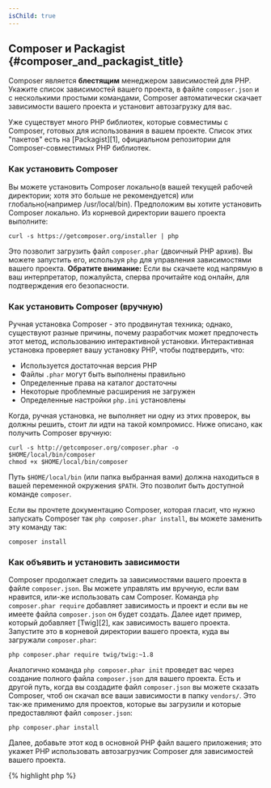 ```yaml
---
isChild: true
---
```


## Composer и Packagist {#composer_and_packagist_title}

Composer является **блестящим** менеджером зависимостей для PHP. Укажите список зависимостей вашего проекта, в файле `composer.json` и с несколькими простыми командами, Composer автоматически скачает зависимости вашего проекта и установит автозагрузку для вас. 

Уже существует много PHP библиотек, которые совместимы с Composer, готовых для использования в вашем проекте. Список этих "пакетов" есть на [Packagist][1], официальном репозитории для Composer-совместимых PHP библиотек. 

### Как установить Composer

Вы можете установить Composer локально(в вашей текущей рабочей директории; хотя это больше не рекомендуется) или глобально(например /usr/local/bin). Предположим вы хотите установить Composer локально. Из корневой директории вашего проекта выполните:

    curl -s https://getcomposer.org/installer | php

Это позволит загрузить файл `composer.phar` (двоичный PHP архив). Вы можете запустить его, используя `php` для управления зависимостями вашего проекта. <strong>Обратите внимание:</strong> Если вы скачаете код напрямую в ваш интерпретатор, пожалуйста, сперва прочитайте код онлайн, для подтверждения его безопасности.

### Как установить Composer (вручную)

Ручная установка Composer - это продвинутая техника; однако, существуют разные причины, почему разработчик может предпочесть этот метод, использованию интерактивной установки. Интерактивная установка проверяет вашу установку PHP, чтобы подтвердить, что:

- Используется достаточная версия PHP
- Файлы `.phar` могут быть выполнены правильно
- Определенные права на каталог достаточны
- Некоторые проблемные расширения не загружен
- Определенные настройки `php.ini` установлены

Когда, ручная установка, не выполняет ни одну из этих проверок, вы должны решить, стоит ли идти на такой компромисс. Ниже описано, как получить Composer вручную:

    curl -s http://getcomposer.org/composer.phar -o $HOME/local/bin/composer
    chmod +x $HOME/local/bin/composer

Путь `$HOME/local/bin` (или папка выбранная вами) должна находиться в вашей переменной окружения `$PATH`. Это позволит быть доступной команде `composer`.

Если вы прочтете документацию Composer, которая гласит, что нужно запускать Composer так `php composer.phar install`, вы можете заменить эту команду так:

    composer install

### Как объявить и установить зависимости

Composer продолжает следить за зависимостями вашего проекта в файле `composer.json`. Вы можете управлять им вручную, если вам нравится, или-же использовать сам Composer. Команда `php composer.phar require` добавляет зависимость и проект и если вы не имеете файла `composer.json` он будет создать. Далее идет пример, который добавляет [Twig][2], как зависимость вашего проекта. Запустите это в корневой директории вашего проекта, куда вы загружали `composer.phar`:

	php composer.phar require twig/twig:~1.8

Аналогично команда `php composer.phar init`	проведет вас через создание полного файла `composer.json` для вашего проекта. Есть и другой путь, когда вы создадите файл `composer.json` вы можете сказать Composer, чтоб он скачал все ваши зависимости в папку `vendors/`. Это так-же применимо для проектов, которые вы загрузили и которые предоставляют файл `composer.json`:

    php composer.phar install

Далее, добавьте этот код в основной PHP файл вашего приложения; это укажет PHP использовать автозагрузчик Composer для зависимостей вашего проекта.

{% highlight php %}
<?php
require 'vendor/autoload.php';
{% endhighlight %}

Теперь вы можете использовать зависимости вашего проекта и они будут автоматически загружаться(по требованию).

### Обновление зависимостей

Composer создает файл `composer.lock` который хранит точную версию каждого пакета, который он загрузил во время первого запуска `php composer.phar install`. Если вы поделились проектом с другими разработчиками и файл `composer.lock` является частью него, когда они запустят `php composer.phar install` они получат туже версию, что и вы. Чтобы обновить ваши зависимости запустите `php composer.phar update`.

Это очень полезно, когда вы гибко указываете требуемой версии. Если вы нуждаетесь в версии ~1.8, что значит "всё что новее 1.8.0, но меньше 2.0.x-dev". Вы так-же можете использовать шаблон `*`, как `1.8.*`. Теперь команда Composer `php composer.phar update` обновит все ваши зависимости до новейших версий, которые соответствуют указанным ограничениям.

### Проверка ваших зависимостей на безопасность

[Security Advisories Checker][3] является веб-сервисом и инструментом командной строки, оба из которых изучают ваш файл `composer.lock` и скажут вам если вам нужно обновить любое из ваших зависимостей.

* [Подробнее о Composer][4]

[1]: http://packagist.org/
[2]: http://twig.sensiolabs.org
[3]: https://security.sensiolabs.org/
[4]: http://getcomposer.org/doc/00-intro.md

